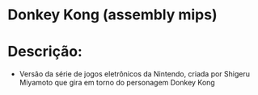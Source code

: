 # Donkey Kong (assembly mips)
# Descrição:
- Versão da série de jogos eletrônicos da Nintendo, criada por Shigeru Miyamoto que gira em torno do personagem Donkey Kong
